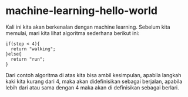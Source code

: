 # machine-learning-hello-world

Kali ini kita akan berkenalan dengan machine learning.
Sebelum kita memulai, mari kita lihat algoritma sederhana berikut ini:

```
if(step < 4){
  return "walking";
}else{
  return "run";
}
```
Dari contoh algoritma di atas kita bisa ambil kesimpulan, apabila langkah kaki kita kurang dari 4, maka akan didefinisikan sebagai berjalan, apabila lebih dari atau sama dengan 4 maka akan di definisikan sebagai berlari.
